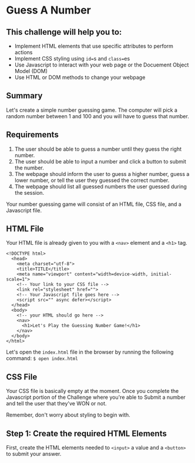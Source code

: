 # Guess A Number

## This challenge will help you to:
- Implement HTML elements that use specific attributes to perform actions
- Implement CSS styling using `id=`s and `class=`es
- Use Javascript to interact with your web page or the Docuement Object Model (DOM)
- Use HTML or DOM methods to change your webpage

## Summary
Let's create a simple number guessing game. The computer will pick a random number between 1 and 100 and you will have to guess that number.


## Requirements

1. The user should be able to guess a number until they guess the right number.
2. The user should be able to input a number and click a button to submit the number.
3. The webpage should inform the user to guess a higher number, guess a lower number, or tell the user they guessed the correct number.
4. The webpage should list all guessed numbers the user guessed during the session.

Your number guessing game will consist of an HTML file, CSS file, and a Javascript file.

## HTML File
Your HTML file is already given to you with a `<nav>` element and a `<h1>` tag.
```
<!DOCTYPE html>
  <head>
    <meta charset="utf-8">
    <title>TITLE</title>
    <meta name="viewport" content="width=device-width, initial-scale=1">
    <!-- Your link to your CSS file -->
    <link rel="stylesheet" href="">
    <!-- Your Javascript file goes here -->
    <script src="" async defer></script>
  </head>
  <body>
    <!-- your HTML should go here -->
    <nav>
      <h1>Let's Play the Guessing Number Game!</h1>
    </nav>
  </body>
</html>
```
Let's open the `index.html` file in the browser by running the following command:
`$ open index.html`

## CSS File

Your CSS file is basically empty at the moment. Once you complete the Javascript portion of the Challenge where you're able to Submit a number and tell the user that they've WON or not.

Remember, don't worry about styling to begin with.

## Step 1: Create the required HTML Elements
First, create the HTML elements needed to `<input>` a value and a `<button>` to submit your answer.
